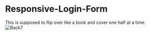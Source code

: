 
# Responsive-Login-Form
This is supposed to flip over like a book and cover one half at a time.
![Back7](https://user-images.githubusercontent.com/80386070/181459883-64c757f5-e259-4dc4-974a-e466ca28d594.jpg)
